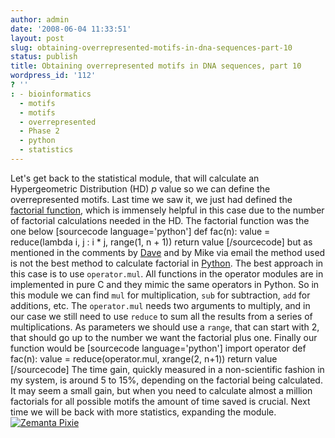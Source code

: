 ```yaml
---
author: admin
date: '2008-06-04 11:33:51'
layout: post
slug: obtaining-overrepresented-motifs-in-dna-sequences-part-10
status: publish
title: Obtaining overrepresented motifs in DNA sequences, part 10
wordpress_id: '112'
? ''
: - bioinformatics
  - motifs
  - motifs
  - overrepresented
  - Phase 2
  - python
  - statistics
---
```


Let's get back to the statistical module, that will calculate an
Hypergeometric Distribution (HD) *p* value so we can define the
overrepresented motifs. Last time we saw it, we just had defined the
[factorial
function](http://en.wikipedia.org/wiki/Factorial "Factorial"), which is
immensely helpful in this case due to the number of factorial
calculations needed in the HD. The factorial function was the one below
[sourcecode language='python'] def fac(n): value = reduce(lambda i, j :
i \* j, range(1, n + 1)) return value [/sourcecode] but as mentioned in
the comments by
[Dave](http://python.genedrift.org/2008/05/21/obtaining-overrepresented-motifs-in-dna-sequences-part-iv/#comment-13532)
and by Mike via email the method used is not the best method to
calculate factorial in
[Python](http://python.org/ "Python (programming language)"). The best
approach in this case is to use `operator.mul`. All functions in the
operator modules are in implemented in pure C and they mimic the same
operators in Python. So in this module we can find `mul` for
multiplication, `sub` for subtraction, `add` for additions, etc. The
`operator.mul` needs two arguments to multiply, and in our case we still
need to use `reduce` to sum all the results from a series of
multiplications. As parameters we should use a `range`, that can start
with 2, that should go up to the number we want the factorial plus one.
Finally our function would be [sourcecode language='python'] import
operator def fac(n): value = reduce(operator.mul, xrange(2, n+1)) return
value [/sourcecode] The time gain, quickly measured in a non-scientific
fashion in my system, is around 5 to 15%, depending on the factorial
being calculated. It may seem a small gain, but when you need to
calculate almost a million factorials for all possible motifs the amount
of time saved is crucial. Next time we will be back with more
statistics, expanding the module.
[![Zemanta
Pixie](http://img.zemanta.com/pixie.png?x-id=11aa0b44-3e0b-4f49-9921-54123607acf0)](http://www.zemanta.com/ "Zemified by Zemanta")
